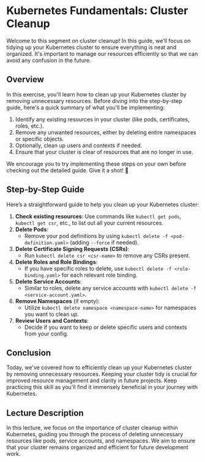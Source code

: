 # Kubernetes Fundamentals: Cluster Cleanup

Welcome to this segment on cluster cleanup! In this guide, we'll focus on tidying up your Kubernetes cluster to ensure everything is neat and organized. It's important to manage our resources efficiently so that we can avoid any confusion in the future.

## Overview

In this exercise, you'll learn how to clean up your Kubernetes cluster by removing unnecessary resources. Before diving into the step-by-step guide, here's a quick summary of what you'll be implementing:

1. Identify any existing resources in your cluster (like pods, certificates, roles, etc.).
2. Remove any unwanted resources, either by deleting entire namespaces or specific objects.
3. Optionally, clean up users and contexts if needed.
4. Ensure that your cluster is clear of resources that are no longer in use.

We encourage you to try implementing these steps on your own before checking out the detailed guide. Give it a shot! 🚀

## Step-by-Step Guide

Here’s a straightforward guide to help you clean up your Kubernetes cluster:

1. **Check existing resources**: Use commands like `kubectl get pods`, `kubectl get csr`, etc., to list out all your current resources.
2. **Delete Pods**: 
   - Remove your pod definitions by using `kubectl delete -f <pod-definition.yaml>` (adding `--force` if needed).
3. **Delete Certificate Signing Requests (CSRs)**: 
   - Run `kubectl delete csr <csr-name>` to remove any CSRs present.
4. **Delete Roles and Role Bindings**: 
   - If you have specific roles to delete, use `kubectl delete -f <role-binding.yaml>` for each relevant role binding.
5. **Delete Service Accounts**:
   - Similar to roles, delete any service accounts with `kubectl delete -f <service-account.yaml>`.
6. **Remove Namespaces** (if empty):
   - Utilize `kubectl delete namespace <namespace-name>` for namespaces you want to clean up.
7. **Review Users and Contexts**: 
   - Decide if you want to keep or delete specific users and contexts from your config.

## Conclusion

Today, we've covered how to efficiently clean up your Kubernetes cluster by removing unnecessary resources. Keeping your cluster tidy is crucial for improved resource management and clarity in future projects. Keep practicing this skill as you'll find it immensely beneficial in your journey with Kubernetes. 

## Lecture Description

In this lecture, we focus on the importance of cluster cleanup within Kubernetes, guiding you through the process of deleting unnecessary resources like pods, service accounts, and namespaces. We aim to ensure that your cluster remains organized and efficient for future development work.